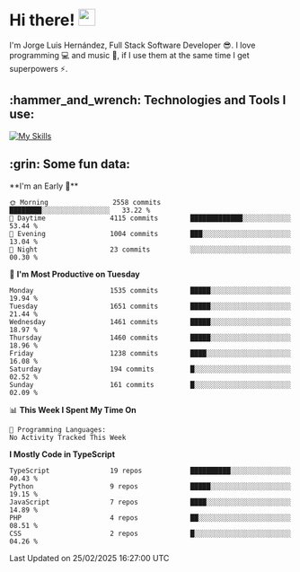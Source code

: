 <h1 align="left">
 <abc>
  <br>Hi there! <img src="https://user-images.githubusercontent.com/42378118/110234147-e3259600-7f4e-11eb-95be-0c4047144dea.gif" width="30"><br>
 </abc>
</h1>

I'm Jorge Luis Hernández, Full Stack Software Developer :sunglasses:. I love programming :computer: and music :musical_score:, if I use them at the same time I get superpowers :zap:. 


<h2 align="left">:hammer_and_wrench: Technologies and Tools I use:</h2>

[![My Skills](https://skillicons.dev/icons?i=js,ts,html,css,py,vue,react,next,nest,postgres,mysql)](https://skillicons.dev)

<h2 align="left">:grin: Some fun data:</h2>
<!--START_SECTION:waka-->
**I'm an Early 🐤** 

```text
🌞 Morning                2558 commits        ████████░░░░░░░░░░░░░░░░░   33.22 % 
🌆 Daytime                4115 commits        █████████████░░░░░░░░░░░░   53.44 % 
🌃 Evening                1004 commits        ███░░░░░░░░░░░░░░░░░░░░░░   13.04 % 
🌙 Night                  23 commits          ░░░░░░░░░░░░░░░░░░░░░░░░░   00.30 % 
```
📅 **I'm Most Productive on Tuesday** 

```text
Monday                   1535 commits        █████░░░░░░░░░░░░░░░░░░░░   19.94 % 
Tuesday                  1651 commits        █████░░░░░░░░░░░░░░░░░░░░   21.44 % 
Wednesday                1461 commits        █████░░░░░░░░░░░░░░░░░░░░   18.97 % 
Thursday                 1460 commits        █████░░░░░░░░░░░░░░░░░░░░   18.96 % 
Friday                   1238 commits        ████░░░░░░░░░░░░░░░░░░░░░   16.08 % 
Saturday                 194 commits         █░░░░░░░░░░░░░░░░░░░░░░░░   02.52 % 
Sunday                   161 commits         █░░░░░░░░░░░░░░░░░░░░░░░░   02.09 % 
```


📊 **This Week I Spent My Time On** 

```text
💬 Programming Languages: 
No Activity Tracked This Week
```

**I Mostly Code in TypeScript** 

```text
TypeScript               19 repos            ██████████░░░░░░░░░░░░░░░   40.43 % 
Python                   9 repos             █████░░░░░░░░░░░░░░░░░░░░   19.15 % 
JavaScript               7 repos             ████░░░░░░░░░░░░░░░░░░░░░   14.89 % 
PHP                      4 repos             ██░░░░░░░░░░░░░░░░░░░░░░░   08.51 % 
CSS                      2 repos             █░░░░░░░░░░░░░░░░░░░░░░░░   04.26 % 
```




 Last Updated on 25/02/2025 16:27:00 UTC
<!--END_SECTION:waka-->
